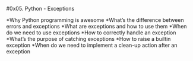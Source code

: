 #0x05. Python - Exceptions

*Why Python programming is awesome
*What’s the difference between errors and exceptions
*What are exceptions and how to use them
*When do we need to use exceptions
*How to correctly handle an exception
*What’s the purpose of catching exceptions
*How to raise a builtin exception
*When do we need to implement a clean-up action after an exception
